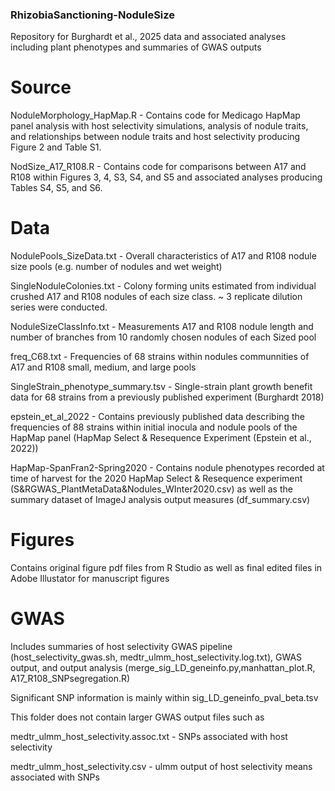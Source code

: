 ### RhizobiaSanctioning-NoduleSize

Repository for Burghardt et al., 2025 data and associated analyses including 
plant phenotypes and summaries of GWAS outputs

# Source

NoduleMorphology_HapMap.R - Contains code for Medicago HapMap panel analysis with host selectivity simulations, analysis of nodule traits, and relationships between nodule traits and host selectivity producing Figure 2 and Table S1.

NodSize_A17_R108.R - Contains code for comparisons between A17 and R108 within Figures 3, 4, S3, S4, and S5 and associated analyses producing Tables S4, S5, and S6. 

# Data

NodulePools_SizeData.txt -  Overall characteristics of A17 and R108 nodule size pools (e.g. number of nodules and wet weight)

SingleNoduleColonies.txt - Colony forming units estimated from individual crushed A17 and R108 nodules of each size class. ~ 3 replicate dilution series were conducted.

NoduleSizeClassInfo.txt - Measurements A17 and R108 nodule length and number of branches from 10 randomly chosen nodules of each Sized pool

freq_C68.txt - Frequencies of 68 strains within nodules communnities of A17 and R108 small, medium, and large pools

SingleStrain_phenotype_summary.tsv -  Single-strain plant growth benefit data for 68 strains from a previously published experiment (Burghardt 2018)

epstein_et_al_2022 - Contains previously published data describing the frequencies of 88 strains within initial inocula and nodule pools of the HapMap panel  (HapMap Select & Resequence Experiment (Epstein et al., 2022))

HapMap-SpanFran2-Spring2020 - Contains nodule phenotypes recorded at time of harvest for the 2020 HapMap Select & Resequence experiment (S&RGWAS_PlantMetaData&Nodules_WInter2020.csv) as well as the summary dataset of ImageJ analysis output measures (df_summary.csv)

# Figures

Contains original figure pdf files from R Studio as well as final edited files in Adobe Illustator for manuscript figures

# GWAS

Includes summaries of host selectivity GWAS pipeline (host_selectivity_gwas.sh, medtr_ulmm_host_selectivity.log.txt), GWAS output, and output analysis (merge_sig_LD_geneinfo.py,manhattan_plot.R, A17_R108_SNPsegregation.R)

Significant SNP information is mainly within sig_LD_geneinfo_pval_beta.tsv

This folder does not contain larger GWAS output files such as

medtr_ulmm_host_selectivity.assoc.txt - SNPs associated with host selectivity

medtr_ulmm_host_selectivity.csv - ulmm output of host selectivity means associated with SNPs

